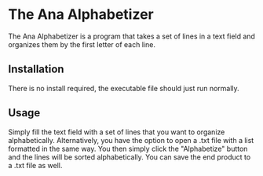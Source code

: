 # The Ana Alphabetizer

The Ana Alphabetizer is a program that takes a set of lines in a text field and organizes them by the first letter of each line.

## Installation

There is no install required, the executable file should just run normally.

## Usage

Simply fill the text field with a set of lines that you want to organize alphabetically. Alternatively, you have the option to open a .txt file with a list formatted in the same way. You then simply click the "Alphabetize" button and the lines will be sorted alphabetically. You can save the end product to a .txt file as well.
